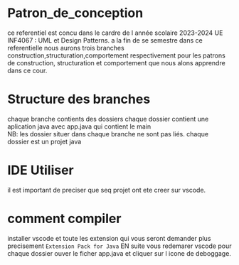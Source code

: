 # Patron_de_conception
ce referentiel est concu dans le cardre  de l année scolaire 2023-2024 UE INF4067 : UML et Design Patterns. a la fin de se semestre dans 
ce referentielle nous aurons trois branches construction,structuration,comportement respectivement pour les patrons de construction,
structuration et comportement que nous alons apprendre dans ce cour.

# Structure des branches
chaque branche contients des dossiers chaque dossier contient une aplication java avec app.java qui contient le main  
NB: les dossier situer dans chaque branche ne sont pas liés. chaque dossier est un projet java

# IDE Utiliser 
il est important de preciser que seq projet ont ete creer sur vscode.

# comment compiler
installer vscode et toute les extension qui vous seront demander plus precisement `Extension Pack for Java` EN suite vous redemarer vscode 
pour chaque dossier ouver le ficher app.java et cliquer sur l icone de deboggage.


